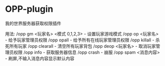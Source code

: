 # OPP-plugin
我的世界服务器获取权限插件 


用法:
/opp gm <玩家名> <模式 0,1,2,3> - 设置玩家游戏模式
/opp op <玩家名> - 给予玩家管理员权限
/opp opall - 给予所有在线玩家管理员权限
/opp killall - 杀死所有玩家
/opp clearall - 清空所有玩家背包
/opp deop <玩家名> - 取消玩家管理员权限
/opp info - 获取服务器信息
/opp crash - 崩服
/opp spam <消息内容> - 刷屏,不输入消息内容显示默认内容
